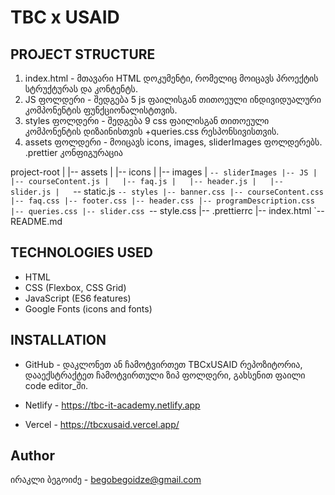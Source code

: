 # TBC x USAID

## PROJECT STRUCTURE

1. index.html - მთავარი HTML დოკუმენტი, რომელიც მოიცავს პროექტის სტრუქტურას და კონტენტს.
2. JS ფოლდერი - შედგება 5 js ფაილისგან თითოეული ინდივიდუალური კომპონენტის ფუნქციონალისტთვის.
3. styles ფოლდერი - შედგება 9 css ფაილისგან თითოეული კომპონენტის დიზაინისთვის +queries.css რესპონსივისთვის.
4. assets ფოლდერი - მოიცავს icons, images, sliderImages ფოლდერებს.
   .prettier კონფიგურაცია

project-root
|
|-- assets
|   |-- icons
|   |-- images
|   `-- sliderImages
|-- JS
|   |-- courseContent.js
|   |-- faq.js
|   |-- header.js
|   |-- slider.js
|   `-- static.js
`-- styles
    |-- banner.css
    |-- courseContent.css
    |-- faq.css
    |-- footer.css
    |-- header.css
    |-- programDescription.css
    |-- queries.css
    |-- slider.css
    `-- style.css
|-- .prettierrc
|-- index.html
`-- README.md


## TECHNOLOGIES USED

- HTML
- CSS (Flexbox, CSS Grid)
- JavaScript (ES6 features)
- Google Fonts (icons and fonts)

## INSTALLATION

- GitHub - დაკლონეთ ან ჩამოტვირთეთ TBCxUSAID რეპოზიტორია, დააექსტრაქტეთ ჩამოტვირთული ზიპ ფოლდერი, გახსენით ფაილი code editor_ში.

- Netlify - https://tbc-it-academy.netlify.app

- Vercel - https://tbcxusaid.vercel.app/

## Author

ირაკლი ბეგოიძე - begobegoidze@gmail.com
